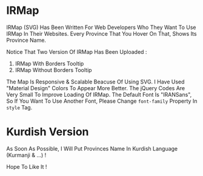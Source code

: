 # IRMap

IRMap (SVG) Has Been Written For Web Developers Who They Want To Use IRMap In Their Websites. Every Province That You Hover On That, Shows Its Province Name.

Notice That Two Version Of IRMap Has Been Uploaded :

1. IRMap With Borders Tooltip
2. IRMap Without Borders Tooltip

The Map Is Responsive & Scalable Beacuse Of Using SVG.
I Have Used "Material Design" Colors To Appear More Better. The jQuery Codes Are Very Small To Improve Loading Of IRMap.
The Default Font Is "IRANSans", So If You Want To Use Another Font, Please Change ```font-family``` Property In ```style``` Tag.

# Kurdish Version
As Soon As Possible, I Will Put Provinces Name In Kurdish Language (Kurmanji & ...) !

Hope To Like It !

